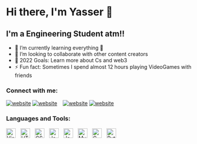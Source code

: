 # Hi there, I'm Yasser  👋

## I'm a Engineering Student atm!!


- 🌱 I’m currently learning everything 🤣
- 👯 I’m looking to collaborate with other content creators
- 🥅 2022 Goals: Learn more about Cs and web3
- ⚡ Fun fact: Sometimes I spend almost 12 hours playing VideoGames with friends

### Connect with me:


[![website](./img/linkedin-light.svg)](https://www.linkedin.com/in/yasser-sdiki-29a42a213/#gh-light-mode-only)
[![website](./img/linkedin-dark.svg)](https://www.linkedin.com/in/yasser-sdiki-29a42a213/#gh-dark-mode-only)
&nbsp;&nbsp;
[![website](./img/instagram-light.svg)](https://www.instagram.com/yassernw4/r#gh-light-mode-only)
[![website](./img/instagram-dark.svg)](https://www.instagram.com/yassernw4/#gh-dark-mode-only)
&nbsp;&nbsp;

### Languages and Tools:

<img align="left" alt="Visual Studio Code" width="26px" src="https://cdn.jsdelivr.net/gh/devicons/devicon/icons/vscode/vscode-original.svg" style="padding-right:10px;" />
<img align="left" alt="HTML5" width="26px" src="https://cdn.jsdelivr.net/gh/devicons/devicon/icons/html5/html5-original.svg" style="padding-right:10px;" />
<img align="left" alt="CSS3" width="26px" src="https://cdn.jsdelivr.net/gh/devicons/devicon/icons/css3/css3-original.svg" style="padding-right:10px;" />
<img align="left" alt="JavaScript" width="26px" src="https://cdn.jsdelivr.net/gh/devicons/devicon/icons/javascript/javascript-original.svg" style="padding-right:10px;" />
<img align="left" alt="Java" width="26px" src="https://cdn.jsdelivr.net/gh/devicons/devicon/icons/java/java-original.svg" style="padding-right:10px;" />
<img align="left" alt="MySQL" width="26px" src="https://cdn.jsdelivr.net/gh/devicons/devicon/icons/mysql/mysql-original.svg" style="padding-right:10px;" />
<img align="left" alt="C" width="26px" src="https://cdn.jsdelivr.net/gh/devicons/devicon/icons/c/c-original.svg" style="padding-right:10px;" />
<img align="left" alt="Python" width="26px" src="https://cdn.jsdelivr.net/gh/devicons/devicon/icons/python/python-original.svg" style="padding-right:10px;" />

<br />
<br />

